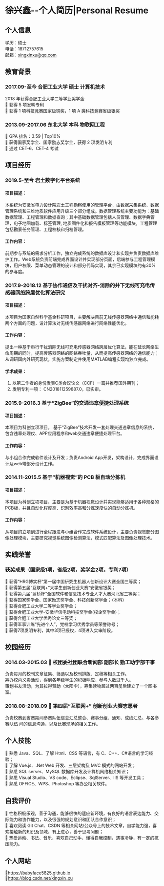 # 徐兴鑫--个人简历|Personal Resume
## 个人信息
学历：硕士  
电话：18712757615  
邮箱：xingxinxu@qq.com  
## 教育背景
### 2017.09-至今 合肥工业大学 硕士 计算机技术
 2018 年获得合肥工业大学二等学业奖学金  
 获得 5 项发明专利  
 获得 1 项科技竞赛国家级铜奖，1 项 A 类科技竞赛省级银奖  

### 2013.09-2017.06 东北大学 本科 物联网工程
 GPA 排名：3.59 | Top10%  
 获得国家奖学金、国家励志奖学金，获得 2 项发明专利  
 通过 CET-6、CET-4 考试  

## 项目经历
### 2019.5-至今 岩土数字化平台系统
#### 项目描述：
本系统为安徽省电力设计院岩土工程勘察使用的管理平台，由数据采集系统、数据管理系统和三维地质软件应用升级三个部分组成。数据管理系统主要功能为：基础数据管理、工程管理和数据查询；其中基础数据管理包括人员管理、数据字典管理，电子地图加载、标签管理, 地质图件化和报告模板管理等功能模块，工程管理包括勘察任务管理、工程校核和归档管理。  
#### 工作内容：
前期参与系统的需求分析工作，独立完成系统的数据库设计和实现并负责数据库维护工作。Web系统负责前端完成界面设计并实现部分页面，后端参与工程管理模块，用户权限、菜单动态管理的设计和部分代码实现，其余已实现模块约有30%的参与度。  

### 2017.9-2018.12 基于协作通信及干扰对齐-消除的井下无线可充电传感器网络跨层优化算法研究
#### 项目描述：
本项目为国家自然科学基金科研项目，主要解决目前无线传感器网络中通信和能耗两个方面的问题，设计算法对无线传感器网络进行网络性能优化。  
#### 工作内容：
提出一种基于串行干扰消除无线可充电传感器网络跨层优化算法，能在延长网络生命周期的同时，提高传感器网络的网络吞吐量，从而提高传感器网络的通信能力；从调研国内外研究现状，实施方案制定并使用MATLAB编程实现均独立完成。  
#### 学术成果：
1. 以第二作者的身份发表C类会议论文（CCF）一篇并推荐国外期刊；  
2. 发明专利一项： CN201811259887.0，已实审。  

### 2015.9-2016.3 基于“ZigBee”的交通违章便捷处理系统
#### 项目描述：
本项目为科创立项项目， 基于“ZigBee”技术开发一套处理交通违章信息的系统，包含违章处理仪、APP应用程序和web交通违章便捷处理平台。  
#### 工作内容：
与小组合作完成软件设计及开发；负责Android App开发，架构设计，完成界面设计及web端部分设计工作。  

### 2014.11-2015.5 基于“机器视觉”的 PCB 板自动分拣机
#### 项目描述：
本项目为科创立项项目，主要是为基于机器视觉设计并实现能够适用于各种规格的PCB板，并且自动化程度高、识别效率高和分拣速度快的自动分拣机。  
#### 工作内容：
从项目的立项到进行全程跟进与小组合作完成软件系统设计，主要负责视觉部分图像处理模块，主要研究视觉系统图像检测算法，模式匹配算法及图像处理技术。  

## 实践荣誉
### 获奖成果（国家级1项，省级2项，奖学金2项，专利7项）
	获得“HRG博实杯”第一届中国研究生机器人创新设计大赛全国三等奖；  
	获得第五届“互联网+”大学生创新创业大赛“安徽省银奖；  
	获得第六届“蓝桥杯“全国软件和信息技术专业人才大赛河北省三等奖；  
	获得国家奖学金、国家励志奖学金、科技创新奖学金；（本科）  
	获得合肥工业大学二等学业奖学金；  
	获得合肥工业大学-安徽华信电动科技奖学金(校企奖学金)；  
	获得合肥工业大学优秀论文三等奖；  
	获得军事训练“先进个人”，党校学习优秀学员等荣誉称号；  
	获得7项发明专利，其中3项已授权，4项进入实审阶段。  

## 校园经历
### 2014.03-2015.03  校团委社团联合新闻部 副部长 勤工助学部干事
负责每月的校刊文章征集、筛选以及校刊排版、定稿等相关工作。  
筹办校内义卖活动，得到各年级学生的积极响应，参与人数过千人。  
策划书友活动，为其拉得赞助（太阳伞），筹集读物超过两百册后建立了一个图书室。  
### 2018.08-2018.09  第四届“互联网+” 创新创业大赛志愿者
负责校赛到省赛期间参赛队伍信息汇总整合、赛事分组、通知、成绩汇总、与各参赛队伍  间的信息沟通，以及比赛现场的相关工作。  

## 个人技能
 熟悉 Java、SQL、了解 Html、CSS 等语言，有 C、C++、C#语言的学习经验；  
 了解 Vue.js、.Net Web 开发、三层架构及 MVC 模式的网站开发；  
 熟悉 SQL server、MySQL 数据库开发及计算机网络相关知识；  
 熟悉 Visual Studio、VS code、Eclipse、SqlServer、IIS 等开发工具；  
 熟悉 OFFICE、WPS、Photoshop 等办公相关软件。  

## 自我评价
 性格积极乐观，善于沟通，能够很快的适应新环境，有良好的语言表达能力、交际能力和协作能力，以及很强的规划意识和团队合作意识；  
 喜欢阅读 Git Chat、CSDN 等相关网站/公众号上的技术文章，自学能力强，喜欢接触新的知识及领域，有上进心，善于思考问题；  
 热爱运动、书法、音乐，喜欢自己动手、懂得自我控制，遇事冷静，有一定的抗压能力。  

## 个人网站
https://babyface5825.github.io  
https://blog.csdn.net/xingxin_xu  
